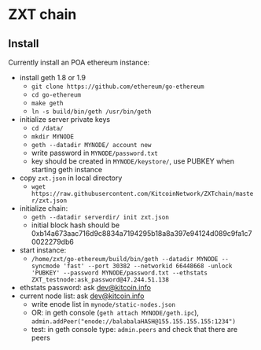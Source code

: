 # ZXT chain

## Install

Currently install an POA ethereum instance:

- install geth 1.8 or 1.9
	* `git clone https://github.com/ethereum/go-ethereum`
	* `cd go-ethereum`
	* `make geth`
	* `ln -s build/bin/geth /usr/bin/geth`
- initialize server private keys
	* `cd /data/`
	* `mkdir MYNODE`
	* `geth --datadir MYNODE/ account new`
	* write password in `MYNODE/password.txt`
	* key should be created in `MYNODE/keystore/`, use PUBKEY when starting geth instance
- copy `zxt.json` in local directory
	* `wget https://raw.githubusercontent.com/KitcoinNetwork/ZXTchain/master/zxt.json`
- initialize chain:
	* `geth --datadir serverdir/ init zxt.json`
	* initial block hash should be 0xb14a673aac716d9c8834a7194295b18a8a397e94124d089c9fa1c70022279db6
- start instance:
	* `/home/zxt/go-ethereum/build/bin/geth --datadir MYNODE --syncmode 'fast' --port 30382 --networkid 66448668 -unlock 'PUBKEY' --password MYNODE/password.txt --ethstats ZXT_testnode:ask_password@47.244.51.138`
- ethstats password: ask dev@kitcoin.info
- current node list: ask dev@kitcoin.info
	* write enode list in `mynode/static-nodes.json`
	* OR: in geth console (`geth attach MYNODE/geth.ipc`), `admin.addPeer("enode://balabalaHASH@155.155.155.155:1234")`
	* test: in geth console type: `admin.peers`  and check that there are peers